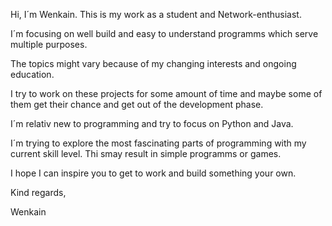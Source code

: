 Hi, I´m Wenkain. 
This is my work as a student and Network-enthusiast.

I´m focusing on well build and easy to understand programms which serve multiple purposes.

The topics might vary because of my changing interests and ongoing education. 

I try to work on these projects for some amount of time and maybe some of them get their chance and get out of the development phase.

I´m relativ new to programming and try to focus on Python and Java.

I´m trying to explore the most fascinating parts of programming with my current skill level. Thi smay result in simple programms or games.

I hope I can inspire you to get to work and build something your own.

Kind regards,

Wenkain
